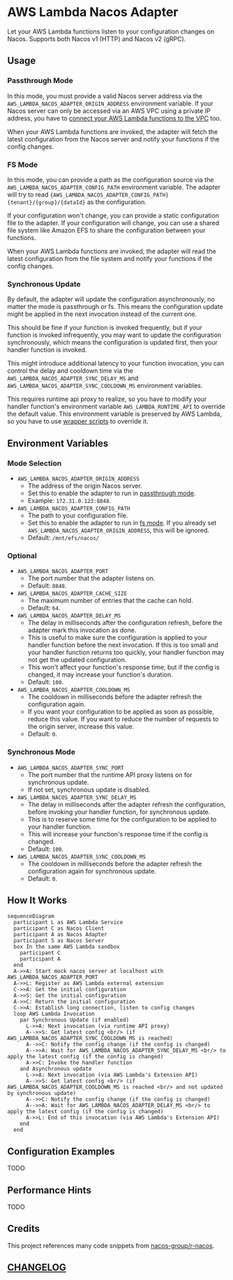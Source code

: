 # AWS Lambda Nacos Adapter

Let your AWS Lambda functions listen to your configuration changes on Nacos. Supports both Nacos v1 (HTTP) and Nacos v2 (gRPC).

## Usage

### Passthrough Mode

In this mode, you must provide a valid Nacos server address via the `AWS_LAMBDA_NACOS_ADAPTER_ORIGIN_ADDRESS` environment variable. If your Nacos server can only be accessed via an AWS VPC using a private IP address, you have to [connect your AWS Lambda functions to the VPC](https://docs.aws.amazon.com/lambda/latest/dg/configuration-vpc.html) too.

When your AWS Lambda functions are invoked, the adapter will fetch the latest configuration from the Nacos server and notify your functions if the config changes.

### FS Mode

In this mode, you can provide a path as the configuration source via the `AWS_LAMBDA_NACOS_ADAPTER_CONFIG_PATH` environment variable. The adapter will try to read `{AWS_LAMBDA_NACOS_ADAPTER_CONFIG_PATH}{tenant}/{group}/{dataId}` as the configuration.

If your configuration won't change, you can provide a static configuration file to the adapter. If your configuration will change, you can use a shared file system like Amazon EFS to share the configuration between your functions.

When your AWS Lambda functions are invoked, the adapter will read the latest configuration from the file system and notify your functions if the config changes.

### Synchronous Update

By default, the adapter will update the configuration asynchronously, no matter the mode is passthrough or fs. This means the configuration update might be applied in the next invocation instead of the current one.

This should be fine if your function is invoked frequently, but if your function is invoked infrequently, you may want to update the configuration synchronously, which means the configuration is updated first, then your handler function is invoked.

This might introduce additional latency to your function invocation, you can control the delay and cooldown time via the `AWS_LAMBDA_NACOS_ADAPTER_SYNC_DELAY_MS` and `AWS_LAMBDA_NACOS_ADAPTER_SYNC_COOLDOWN_MS` environment variables.

This requires runtime api proxy to realize, so you have to modify your handler function's environment variable `AWS_LAMBDA_RUNTIME_API` to override the default value. This environment variable is preserved by AWS Lambda, so you have to use [wrapper scripts](https://docs.aws.amazon.com/lambda/latest/dg/runtimes-modify.html) to override it.

## Environment Variables

### Mode Selection

- `AWS_LAMBDA_NACOS_ADAPTER_ORIGIN_ADDRESS`
  - The address of the origin Nacos server.
  - Set this to enable the adapter to run in [passthrough mode](#passthrough-mode).
  - Example: `172.31.0.123:8848`.
- `AWS_LAMBDA_NACOS_ADAPTER_CONFIG_PATH`
  - The path to your configuration file.
  - Set this to enable the adapter to run in [fs mode](#fs-mode). If you already set `AWS_LAMBDA_NACOS_ADAPTER_ORIGIN_ADDRESS`, this will be ignored.
  - Default: `/mnt/efs/nacos/`

### Optional

- `AWS_LAMBDA_NACOS_ADAPTER_PORT`
  - The port number that the adapter listens on.
  - Default: `8848`.
- `AWS_LAMBDA_NACOS_ADAPTER_CACHE_SIZE`
  - The maximum number of entries that the cache can hold.
  - Default: `64`.
- `AWS_LAMBDA_NACOS_ADAPTER_DELAY_MS`
  - The delay in milliseconds after the configuration refresh, before the adapter mark this invocation as done.
  - This is useful to make sure the configuration is applied to your handler function before the next invocation. If this is too small and your handler function returns too quickly, your handler function may not get the updated configuration.
  - This won't affect your function's response time, but if the config is changed, it may increase your function's duration.
  - Default: `100`.
- `AWS_LAMBDA_NACOS_ADAPTER_COOLDOWN_MS`
  - The cooldown in milliseconds before the adapter refresh the configuration again.
  - If you want your configuration to be applied as soon as possible, reduce this value. If you want to reduce the number of requests to the origin server, increase this value.
  - Default: `0`.

### Synchronous Mode

- `AWS_LAMBDA_NACOS_ADAPTER_SYNC_PORT`
  - The port number that the runtime API proxy listens on for synchronous update.
  - If not set, synchronous update is disabled.
- `AWS_LAMBDA_NACOS_ADAPTER_SYNC_DELAY_MS`
  - The delay in milliseconds after the adapter refresh the configuration, before invoking your handler function, for synchronous update.
  - This is to reserve some time for the configuration to be applied to your handler function.
  - This will increase your function's response time if the config is changed.
  - Default: `100`.
- `AWS_LAMBDA_NACOS_ADAPTER_SYNC_COOLDOWN_MS`
  - The cooldown in milliseconds before the adapter refresh the configuration again for synchronous update.
  - Default: `0`.

## How It Works

```mermaid
sequenceDiagram
  participant L as AWS Lambda Service
  participant C as Nacos Client
  participant A as Nacos Adapter
  participant S as Nacos Server
  box In the same AWS Lambda sandbox
    participant C
    participant A
  end
  A->>A: Start mock nacos server at localhost with AWS_LAMBDA_NACOS_ADAPTER_PORT
  A->>L: Register as AWS Lambda external extension
  C->>A: Get the initial configuration
  A->>S: Get the initial configuration
  A->>C: Return the initial configuration
  C->>A: Establish long connection, listen to config changes
  loop AWS Lambda Invocation
    par Synchronous Update (if enabled)
      L->>A: Next invocation (via runtime API proxy)
      A-->>S: Get latest config <br/> (if AWS_LAMBDA_NACOS_ADAPTER_SYNC_COOLDOWN_MS is reached)
      A-->>C: Notify the config change (if the config is changed)
      A-->>A: Wait for AWS_LAMBDA_NACOS_ADAPTER_SYNC_DELAY_MS <br/> to apply the latest config (if the config is changed)
      A->>C: Invoke the handler function
    and Asynchronous update
      L->>A: Next invocation (via AWS Lambda's Extension API)
      A-->>S: Get latest config <br/> (if AWS_LAMBDA_NACOS_ADAPTER_COOLDOWN_MS is reached <br/> and not updated by synchronous update)
      A-->>C: Notify the config change (if the config is changed)
      A-->>A: Wait for AWS_LAMBDA_NACOS_ADAPTER_DELAY_MS <br/> to apply the latest config (if the config is changed)
      A->>L: End of this invocation (via AWS Lambda's Extension API)
    end
  end
```

## Configuration Examples

TODO

## Performance Hints

TODO

## Credits

This project references many code snippets from [nacos-group/r-nacos](https://github.com/nacos-group/r-nacos/).

## [CHANGELOG](./CHANGELOG.md)
